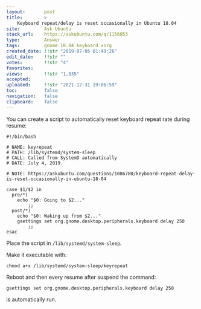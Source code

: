 ```yaml
---
layout:       post
title:        >
    Keyboard repeat∕delay is reset occasionally in Ubuntu 18.04
site:         Ask Ubuntu
stack_url:    https://askubuntu.com/q/1156053
type:         Answer
tags:         gnome 18.04 keyboard xorg
created_date: !!str "2019-07-05 01:49:26"
edit_date:    !!str ""
votes:        !!str "4"
favorites:    
views:        !!str "1,535"
accepted:     
uploaded:     !!str "2021-12-31 19:06:59"
toc:          false
navigation:   false
clipboard:    false
---
```


You can create a script to automatically reset keyboard repeat rate during resume:

<!-- Language-all: lang-bash -->

``` 
#!/bin/bash

# NAME: keyrepeat
# PATH: /lib/systemd/system-sleep
# CALL: Called from SystemD automatically
# DATE: July 4, 2019.

# NOTE: https://askubuntu.com/questions/1086780/keyboard-repeat-delay-is-reset-occasionally-in-ubuntu-18-04

case $1/$2 in
  pre/*)
    echo "$0: Going to $2..."
        ;;
  post/*)
    echo "$0: Waking up from $2..."
    gsettings set org.gnome.desktop.peripherals.keyboard delay 250
        ;;
esac

```

Place the script in `/lib/systemd/system-sleep`.

Make it executable with:

``` 
chmod a+x /lib/systemd/system-sleep/keyrepeat

```

Reboot and then every resume after suspend the command:

``` 
gsettings set org.gnome.desktop.peripherals.keyboard delay 250

```

is automatically run.
